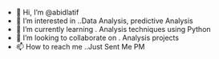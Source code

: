 - 👋 Hi, I’m @abidlatif
- 👀 I’m interested in ..Data Analysis, predictive Analysis
- 🌱 I’m currently learning . Analysis techniques using Python 
- 💞️ I’m looking to collaborate on . Analysis projects
- 📫 How to reach me ..Just Sent Me PM

<!---
abidlatif/abidlatif is a ✨ special ✨ repository because its `README.md` (this file) appears on your GitHub profile.
You can click the Preview link to take a look at your changes.
--->
